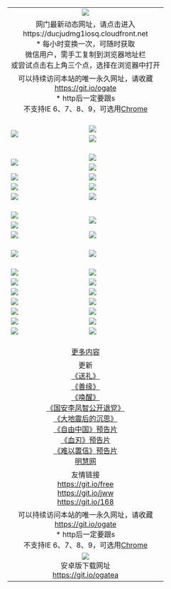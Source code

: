 ﻿<table>
  <tr></tr>
  <tr><td colspan=2 align=center><img src="https://cloud.githubusercontent.com/assets/11880933/13434984/f430fae2-e012-11e5-814f-c2df1e82b247.jpg" /></td></tr>
  <tr><td colspan=2 align=center>网门最新动态网址，请点击进入
<br>https://ducjudmg1iosq.cloudfront.net
    <br/>* 每小时变换一次，可随时获取<br/>微信用户，需手工复制到浏览器地址栏<br>或尝试点击右上角三个点，选择在浏览器中打开
    <!--br>* IE6打开动态网址须在选项中勾选TLS 1.0--></td>
  </tr>
  <tr>
    <td colspan=2 align=center>可以持续访问本站的唯一永久网址，请收藏<br/><a href="https://git.io/ogate" target="_blank">https://git.io/ogate</a><br/>* http后一定要跟s<br/>不支持IE 6、7、8、9，可选用<a href="https://ducjudmg1iosq.cloudfront.net/ogUP.aspx?name=0ChromePortable.zip">Chrome</a></td>
  </tr>
  <tr height="20">
  <tr>
    <td rowspan=2><a href="https://ducjudmg1iosq.cloudfront.net/ogUP.aspx?name=11DKC.mp4&list=11DKC" target="_blank"><img src="https://ducjudmg1iosq.cloudfront.net/Up/11DKC1.jpg" /></a></td> 
    <td><div><a href="https://ducjudmg1iosq.cloudfront.net/ogUP.aspx?name=LRWS.mp4&list=LRWS" target="_blank"><img src="https://ducjudmg1iosq.cloudfront.net/Up/LRWS.jpg" /></a></td>
   </tr>
  <tr>
    <td><a href="https://ducjudmg1iosq.cloudfront.net/ogView.aspx" target="_blank"><img src="https://ducjudmg1iosq.cloudfront.net/Up/11TGKDY.jpg" /></a></td>
  </tr>
  <tr height="20">
  <tr>
    <td rowspan=2><a href="https://ducjudmg1iosq.cloudfront.net/ogUP.aspx?name=4EE/DJ.mp4&list=4EEDJ" target="_blank"><img src="https://ducjudmg1iosq.cloudfront.net/Up/4EE/DJ_140.jpg"/></a></td>
    <td><a href="https://ducjudmg1iosq.cloudfront.net/ogUP.aspx?name=4EE/ZG.mp4&list=4EEZG" target="_blank"><img src="https://ducjudmg1iosq.cloudfront.net/Up/4EE/ZG0.jpg"/></a></td>
    <!--td><a href="https://ducjudmg1iosq.cloudfront.net/ogUP.aspx?name=4EE/HQ.mp4&list=4EEHQ" target="_blank"><img src="https://ducjudmg1iosq.cloudfront.net/Up/4EE/HQ0.jpg"/></a></td-->
  </tr>
  <tr>
    <td><a href="https://ducjudmg1iosq.cloudfront.net/ogUP.aspx?name=4EE/QQ.mp4&list=4EEQQ" target="_blank"><img src="https://ducjudmg1iosq.cloudfront.net/Up/4EE/QQ0.jpg"/></a></td>
  </tr>
            <tr>
                <td><a href="https://ducjudmg1iosq.cloudfront.net/ogUP.aspx?name=4EE/HD.mp4&list=4EEHD" target="_blank"><img src="https://ducjudmg1iosq.cloudfront.net/Up/4EE/HD0.jpg"/></a></td>
                <td><a href="https://ducjudmg1iosq.cloudfront.net/ogUP.aspx?name=4EE/GX.mp4&list=4EEGX" target="_blank"><img src="https://ducjudmg1iosq.cloudfront.net/Up/4EE/GX0.jpg"/></a></td>
            </tr>
            <tr>
                <td><a href="https://ducjudmg1iosq.cloudfront.net/ogUP.aspx?name=4EE/TX.mp4&list=4EETX" target="_blank"><img src="https://ducjudmg1iosq.cloudfront.net/Up/4EE/TX0.jpg"/></a></td>
                <td><a href="https://ducjudmg1iosq.cloudfront.net/ogUP.aspx?name=4EE/WZ.mp4&list=4EEWZ" target="_blank"><img src="https://ducjudmg1iosq.cloudfront.net/Up/4EE/WZ0.jpg"/></a></td>
            </tr>
  <tr>
    <td><a href="https://ducjudmg1iosq.cloudfront.net/onCO.aspx?ob=600%CA%C2%CE%EF&op=%D4%F6%C9%BE%B8%C4&args=WH1~%23%C0%E0%D0%CD6%D0%C2%CE%C5%7c%23%C0%E0%D0%CD6%C6%C0%C2%DB" target="_blank"><img src="https://ducjudmg1iosq.cloudfront.net/Up/0WZ.jpg" /></a></td>
    <td><a href="https://ducjudmg1iosq.cloudfront.net/onCO.aspx?ob=600%CA%C2%CE%EF&op=%D4%F6%C9%BE%B8%C4&args=WH1~%23%D3%C3%BB%A7" target="_blank"><img src="https://ducjudmg1iosq.cloudfront.net/Up/0WB.jpg" /></a></td>
  </tr>
  <tr height="20">
  <tr>
    <td><a href="https://ducjudmg1iosq.cloudfront.net/ogUP.aspx?name=JQR.mp4&count=2" target="_blank"><img src="https://ducjudmg1iosq.cloudfront.net/Up/JQR.jpg" /></a></td>   
    <td rowspan=2><a href="https://ducjudmg1iosq.cloudfront.net/ogUP.aspx?name=JP.mp4&count=9" target="_blank"><img src="https://ducjudmg1iosq.cloudfront.net/Up/JP.jpg" /></td>
  </tr>
  <tr>
    <td><a href="https://ducjudmg1iosq.cloudfront.net/ogUP.aspx?name=WH.mp4" target="_blank"><img src="https://ducjudmg1iosq.cloudfront.net/Up/WH.jpg" /></a></td>
  </tr>
  <tr>
    <td><a href="https://ducjudmg1iosq.cloudfront.net/ogUP.aspx?name=SSZJ.mp4&list=SSZJ" target="_blank"><img src="https://ducjudmg1iosq.cloudfront.net/Up/SSZJ.jpg" /></a></td>
    <td><a href="https://ducjudmg1iosq.cloudfront.net/ogUP.aspx?name=WLSH.mp4&count=2" target="_blank"><img src="https://ducjudmg1iosq.cloudfront.net/Up/WLSH.jpg" /></a</td>
  </tr>
  <tr height="20">
  <tr>
    <td><a href="https://ducjudmg1iosq.cloudfront.net/ogUP.aspx?name=ZY.mp4&count=2015|16" target="_blank"><img src="https://ducjudmg1iosq.cloudfront.net/Up/ZY.jpg" /></a</td>
    <td><a href="https://ducjudmg1iosq.cloudfront.net/ogUP.aspx?name=XTFY.mp4&count=B|2,A|24" target="_blank"><img src="https://ducjudmg1iosq.cloudfront.net/Up/XTFY.jpg" /></a></td>
  </tr>
  <tr height="20">
  </tr>
  <!--tr>
    <td><a href="https://ducjudmg1iosq.cloudfront.net/ogUP.aspx?name=4EE/GX.mp4&list=4EEGX" target="_blank"><img src="https://ducjudmg1iosq.cloudfront.net/Up/4EE/GX0.jpg"/></a></td>
    <td><a href="https://ducjudmg1iosq.cloudfront.net/ogUP.aspx?name=4EE/HD.mp4&list=4EEHD" target="_blank"><img src="https://ducjudmg1iosq.cloudfront.net/Up/4EE/HD0.jpg"/></a></td>
  </tr>
  <tr>
    <td><a href="https://ducjudmg1iosq.cloudfront.net/ogUP.aspx?name=4EE/TX.mp4&list=4EETX" target="_blank"><img src="https://ducjudmg1iosq.cloudfront.net/Up/4EE/TX0.jpg"/></a></td>
    <td><a href="https://ducjudmg1iosq.cloudfront.net/ogUP.aspx?name=4EE/WZ.mp4&list=4EEWZ" target="_blank"><img src="https://ducjudmg1iosq.cloudfront.net/Up/4EE/WZ0.jpg"/></a></td>
  </tr-->
  <tr>
    <td><a href="https://ducjudmg1iosq.cloudfront.net/onUP.aspx?name=https://du172fz170yac.cloudfront.net/" target="_blank"><img src="https://ducjudmg1iosq.cloudfront.net/Up/0DTW.jpg"/></a></td>
    <td><a href="https://ducjudmg1iosq.cloudfront.net/onUP.aspx?name=https://d240ns8up8earz.cloudfront.net/acenter/" target="_blank"><img src="https://ducjudmg1iosq.cloudfront.net/Up/0TDW.jpg" /></a></td>
  </tr>
  <tr>
    <td><a href="https://ducjudmg1iosq.cloudfront.net/onUP.aspx?name=https://d4508d6vomz2p.cloudfront.net/gb/nsc413.htm" target="_blank"><img src="https://ducjudmg1iosq.cloudfront.net/Up/0DJY.jpg" /></a></td>
    <td><a href="https://ducjudmg1iosq.cloudfront.net/onUP.aspx?name=https://d4apjbhkuxer1.cloudfront.net/xtr/gb/prog204.html" target="_blank"><img src="https://ducjudmg1iosq.cloudfront.net/Up/0XTR.jpg" /></a></td>
  </tr>
  <tr>
    <td><a href="https://ducjudmg1iosq.cloudfront.net/onUP.aspx?name=https://d3aj00iefsmfgc.cloudfront.net/" target="_blank"><img src="https://ducjudmg1iosq.cloudfront.net/Up/0MHW.jpg" /></a></td>
    <td><a href="https://ducjudmg1iosq.cloudfront.net/onUP.aspx?name=https://d20wz7qt14x5d2.cloudfront.net/" target="_blank"><img src="https://ducjudmg1iosq.cloudfront.net/Up/0ZJW.jpg" /></a></td>
  </tr>
  <tr>
    <td><a href="https://ducjudmg1iosq.cloudfront.net/ogUP.aspx?name=0FG.zip" target="_blank"><img src="https://ducjudmg1iosq.cloudfront.net/Up/0FG.jpg" /></a></td>
    <td><a href="https://ducjudmg1iosq.cloudfront.net/ogUP.aspx?name=0FGA.apk" target="_blank"><img src="https://ducjudmg1iosq.cloudfront.net/Up/0FGA.jpg" /></a></td>
  </tr>
  <tr>
    <td><a href="https://ducjudmg1iosq.cloudfront.net/ogUP.aspx?name=0U.zip" target="_blank"><img src="https://ducjudmg1iosq.cloudfront.net/Up/0U.jpg" /></a></td>
    <td><a href="https://ducjudmg1iosq.cloudfront.net/ogUP.aspx?name=0UA.apk" target="_blank"><img src="https://ducjudmg1iosq.cloudfront.net/Up/0UA.jpg" /></a></td>
  </tr>
  <tr>
    <td><a href="https://ducjudmg1iosq.cloudfront.net/ogUP.aspx?name=0iPPOTV.zip" target="_blank"><img src="https://ducjudmg1iosq.cloudfront.net/Up/0iPPOTV.jpg" /></a></td>
    <td><a href="https://ducjudmg1iosq.cloudfront.net/ogUP.aspx?name=0iNTD.apk" target="_blank"><img src="https://ducjudmg1iosq.cloudfront.net/Up/0iNTD.jpg" /></a></td>
  </tr>
  <!--tr>
    <td><a href="https://ducjudmg1iosq.cloudfront.net/ogNice.aspx" target="_blank"><img src="https://ducjudmg1iosq.cloudfront.net/Up/0WCYY.jpg" /></a></td>
    <td><a href="https://ducjudmg1iosq.cloudfront.net/onCO.aspx?list=XWPL&mode=m" target="_blank"><img src="https://ducjudmg1iosq.cloudfront.net/Up/0WZTT.jpg" /></a></td> 
  </tr-->
  <tr>
    <td><a href="https://ducjudmg1iosq.cloudfront.net/ogDY.aspx" target="_blank"><img src="https://ducjudmg1iosq.cloudfront.net/Up/0FK.jpg" /></a></td>
    <td><a href="https://ducjudmg1iosq.cloudfront.net/ogST.aspx" target="_blank"><img src="https://ducjudmg1iosq.cloudfront.net/Up/0ST.jpg" /></a></td> 
  </tr>
  <tr height="20">
  <tr>
    <td colspan=2 align=center><a href="https://ducjudmg1iosq.cloudfront.net/ogNice.aspx">更多内容</a>
    </td>
  </tr>
  <tr>
    <td colspan=2 align=center>更新<br>
      <a href="https://ducjudmg1iosq.cloudfront.net/ogUP.aspx?name=4ESL.mp4" target="_blank">《送礼》</a><br>
      <a href="https://ducjudmg1iosq.cloudfront.net/ogUP.aspx?name=4ESY.mp4" target="_blank">《善缘》</a><br>
      <a href="https://ducjudmg1iosq.cloudfront.net/ogUP.aspx?name=4EHX.mp4" target="_blank">《唤醒》</a><br>
      <a href="https://ducjudmg1iosq.cloudfront.net/ogUP.aspx?name=4LFZ.mp4" target="_blank">《国安李凤智公开退党》</a><br>
      <a href="https://ducjudmg1iosq.cloudfront.net/ogUP.aspx?name=4DDZHDCS.mp4" target="_blank">《大地震后的沉思》</a><br>
      <a href="https://ducjudmg1iosq.cloudfront.net/ogUP.aspx?name=11ZYZG0.mp4" target="_blank">《自由中国》预告片</a><br>
      <a href="https://ducjudmg1iosq.cloudfront.net/ogUP.aspx?name=11XR.mp4" target="_blank">《血刃》预告片</a><br>
      <a href="https://ducjudmg1iosq.cloudfront.net/ogUP.aspx?name=11NYZX.mp4&count=2" target="_blank">《难以置信》预告片</a><br>
      <a href="https://ducjudmg1iosq.cloudfront.net/onUP.aspx?name=https://www.minghui.org/" target="_blank">明慧网</a>
    </td>
  </tr>
  <tr>
    <td colspan=2 align=center>友情链接<br>
      <a href="https://git.io/free" target="_blank">https://git.io/free</a><br/>
      <a href="https://git.io/jww" target="_blank">https://git.io/jww</a><br/>
      <a href="https://git.io/168" target="_blank">https://git.io/168</a>
    </td>
  </tr>
  <tr>
    <td colspan=2 align=center>可以持续访问本站的唯一永久网址，请收藏<br/><a href="https://git.io/ogate" target="_blank">https://git.io/ogate</a><br/>* http后一定要跟s<br/>不支持IE 6、7、8、9，可选用<a href="https://ducjudmg1iosq.cloudfront.net/ogUP.aspx?name=0ChromePortable.zip">Chrome</a></td>
  </tr>
  <tr>
    <td colspan=2 align=center><a href="https://ducjudmg1iosq.cloudfront.net/ogUP.aspx?name=0oGate.apk" target="_blank"><img src="https://cloud.githubusercontent.com/assets/11880933/13720399/75e143ee-e842-11e5-9f0a-1421f423c80f.jpg" /></a><br>安卓版下载网址<br><a href="https://git.io/ogatea">https://git.io/ogatea</a></td>
  </tr>
  <!--tr>
    <td colspan=2 align=center>可能失效的动态网址
    </td>
  </tr-->
</table>
